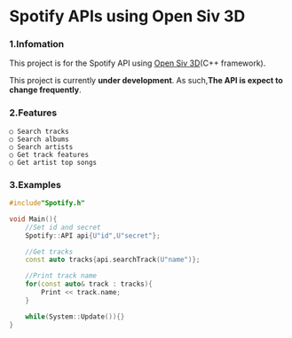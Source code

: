 # Spotify APIs using Open Siv 3D

### 1.Infomation
This project is for the Spotify API using [Open Siv 3D](https://github.com/Siv3D/OpenSiv3D)(C++ framework).

This project is currently **under development**. As such,**The API is expect to change frequently**.

### 2.Features
    ○ Search tracks
    ○ Search albums
    ○ Search artists
    ○ Get track features
    ○ Get artist top songs

### 3.Examples
```C++
#include"Spotify.h"

void Main(){
    //Set id and secret
    Spotify::API api{U"id",U"secret"};

    //Get tracks
    const auto tracks{api.searchTrack(U"name")};

    //Print track name
    for(const auto& track : tracks){
        Print << track.name;
    }

    while(System::Update()){}
}

```